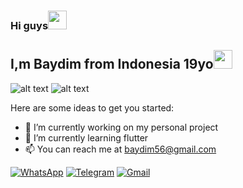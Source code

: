 
### Hi guys<img src="https://camo.githubusercontent.com/e8e7b06ecf583bc040eb60e44eb5b8e0ecc5421320a92929ce21522dbc34c891/68747470733a2f2f6d656469612e67697068792e636f6d2f6d656469612f6876524a434c467a6361737252346961377a2f67697068792e676966" data-canonical-src="https://gyazo.com/eb5c5741b6a9a16c692170a41a49c858.png" width="30" />
## I,m Baydim from Indonesia 19yo<img src="https://camo.githubusercontent.com/d3359cb00ab0b5ed8f2e1fe3fceb4fbaf3b614340f8c0db99c17b9f50b351770/68747470733a2f2f656d6f6a69732e736c61636b6d6f6a69732e636f6d2f656d6f6a69732f696d616765732f313533313834393433302f343234362f626c6f622d73756e676c61737365732e6769663f31353331383439343330" data-canonical-src="https://gyazo.com/eb5c5741b6a9a16c692170a41a49c858.png" width="30" />

![alt text](https://github-readme-stats.vercel.app/api/top-langs/?username=baydim&exclude_repo=cem_clipnet&layout=compact&theme=radical)
![alt text](https://github-readme-stats.vercel.app/api?username=baydim&show_icons=true&theme=radical)

Here are some ideas to get you started:

- 🔭 I’m currently working on my personal project
- 🌱 I’m currently learning flutter
- :mailbox: You can reach me at baydim56@gmail.com

[![WhatsApp](https://img.shields.io/badge/WhatsApp-25D366?style=for-the-badge&logo=whatsapp&logoColor=white)](https://wa.me/6285735379740)
[![Telegram](https://img.shields.io/badge/Telegram-26A5E4?style=for-the-badge&logo=telegram&logoColor=white)](https://www.t.me/temenyahidrogen)
[![Gmail](https://img.shields.io/badge/Gmail-EA4335?style=for-the-badge&logo=gmail&logoColor=white)](mailto:baydesign56@gmail.com.com?subject=github_message)


